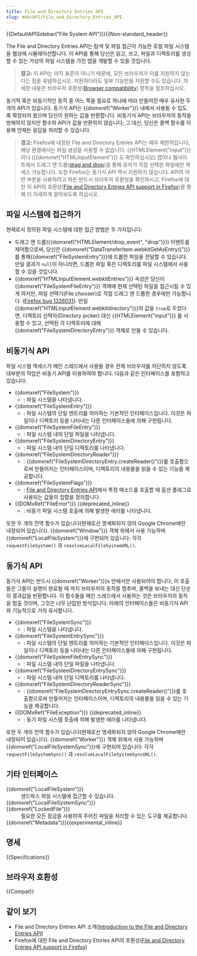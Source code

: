 ```yaml
---
title: File and Directory Entries API
slug: Web/API/File_and_Directory_Entries_API
---
```

{{DefaultAPISidebar("File System API")}}{{Non-standard_header}}

The File and Directory Entries API는 탐색 및 파일 접근이 가능한 로컬 파일 시스템을 웹상에 시뮬레이션합니다. 이 API를 통해 당신은 읽고, 쓰고, 파일과 디렉토리를 생성할 수 있는 가상의 파일 시스템을 가진 앱을 개발할 수 있을 것입니다.

> **참고:** 이 API는 아직 표준이 아니기 때문에, 모든 브라우저가 이를 지원하지 않는 다는 점을 유념하십시오. 지원하더라도 일부 기능만을 지원할 수도 있습니다. 자세한 내용은 브라우저 호환성([Browser compatibility](#browser_compatibility)) 항목을 참조하십시오.

동기적 혹은 비동기적인 동작 중 어느 쪽을 필요로 하냐에 따라 만들어진 매우 유사한 두 개의 API가 있습니다. 동기식 API는 {{domxref("Worker")}} 내에서 사용될 수 있도록 확장되어 왔으며 당신이 원하는 값을 반환합니다. 비동기식 API는 브라우저의 동작을 방해하지 않지만 함수와 API가 값을 반환하지 않습니다; 그 대신, 당신은 콜백 함수를 이용해 언제든 응답을 처리할 수 있습니다.

> **경고:** Firefox에 내장된 File and Directory Entries API는 매우 제한적입니다; 해당 환경에서는 파일 생성을 사용할 수 없습니다. {{HTMLElement("input")}}이나 ({{domxref("HTMLInputElement")}} 도 확인하십시오) 앱이나 웹사이트에서 드래그 앤 드롭([drag and drop](/ko/docs/Web/API/HTML_Drag_and_Drop_API))을 통해 유저가 직접 선택한 파일에만 액세스 가능합니다. 또한 Firefox는 동기식 API 역시 지원하지 않습니다. API의 어떤 부분을 사용하려고 하든 반드시 브라우저 호환성을 확인하시고, Firefox에 대한 이 API의 호환성([File and Directory Entries API support in Firefox](/ko/docs/Web/API/File_and_Directory_Entries_API/Firefox_support))을 통해 더 자세하게 알아보도록 하십시오.

## 파일 시스템에 접근하기

현재로서 정의된 파일 시스템에 대한 접근 방법은 두 가지입니다:

- 드래그 앤 드롭({{domxref("HTMLElement/drop_event", "drop")}}) 이벤트를 제어함으로써, 당신은 {{domxref("DataTransferItem.webkitGetAsEntry()")}} 를 통해{{domxref("FileSystemEntry")}}에 드롭한 파일을 전달할 수 있습니다. 만일 결과가 `null`이 아니라면, 드롭한 파일 혹은 디렉토리를 파일 시스템에서 사용할 수 있을 것입니다.
- {{domxref("HTMLInputElement.webkitEntries")}} 속성은 당신이 {{domxref("FileSystemFileEntry")}} 객체에 현재 선택된 파일을 접근시킬 수 있게 하지만, 파일 선택기(File chooser)로 직접 드래그 앤 드롭한 경우에만 가능합니다. ([Firefox bug 1326031](https://bugzil.la/1326031)). 만일 {{domxref("HTMLInputElement.webkitdirectory")}}의 값을 `true`로 두었다면, 디렉토리 선택자(Directory picker) 대신 {{HTMLElement("input")}} 를 사용할 수 있고, 선택된 각 디렉토리에 대해 {{domxref("FileSystemDirectoryEntry")}} 객체로 만들 수 있습니다.

## 비동기식 API

파일 시스템 액세스가 메인 스레드에서 사용될 경우 전체 브라우저를 차단하지 않도록 대부분의 작업은 비동기 API를 이용하여야 합니다. 다음과 같은 인터페이스를 포함하고 있습니다:

- {{domxref("FileSystem")}}
  - : 파일 시스템을 나타냅니다.
- {{domxref("FileSystemEntry")}}
  - : 파일 시스템의 단일 엔트리를 의미하는 기본적인 인터페이스입니다. 이것은 파일이나 디렉토리 등을 나타내는 다른 인터페이스들에 의해 구현됩니다.
- {{domxref("FileSystemFileEntry")}}
  - : 파일 시스템 내의 단일 파일을 나타냅니다.
- {{domxref("FileSystemDirectoryEntry")}}
  - : 파일 시스템 내의 단일 디렉토리를 나타냅니다.
- {{domxref("FileSystemDirectoryReader")}}
  - : {{domxref("FileSystemDirectoryEntry.createReader()")}}를 호출함으로써 만들어지는 인터페이스이며, 디렉토리의 내용물을 읽을 수 있는 기능을 제공합니다.
- {{domxref("FileSystemFlags")}}
  - : [File and Directory Entries API](/ko/docs/Web/API/File_and_Directory_Entries_API)에서 특정 메소드를 호출할 때 옵션 플래그로 사용되는 값들의 집합을 정의합니다.
- {{DOMxRef("FileError")}} {{deprecated_inline}}
  - : 비동기 파일 시스템 호출에 의해 발생한 에러를 나타냅니다.

또한 두 개의 전역 함수가 있습니다(현재로선 명세화되지 않아 Google Chrome에만 내장되어 있습니다). {{domxref("Window")}} 객체 위에서 사용 가능하며 {{domxref("LocalFileSystem")}}에 구현되어 있습니다: 각각 `requestFileSystem()` 과 `resolveLocalFileSystemURL()`.

## 동기식 API

동기식 API는 반드시 {{domxref("Worker")}}s 안에서만 사용되어야 합니다; 이 호출들은 그들이 실행이 완료될 때 까지 브라우저의 동작을 멈추며, 콜백을 보내는 대신 단순히 결과값을 반환합니다. 이 함수들을 메인 스레드에서 사용하는 것은 브라우저의 동작을 멈출 것이며, 그것은 너무 난잡한 방식입니다. 아래의 인터페이스들은 비동기식 API와 기능적으로 거의 유사합니다.

- {{domxref("FileSystemSync")}}
  - : 파일 시스템을 나타냅니다.
- {{domxref("FileSystemEntrySync")}}
  - : 파일 시스템의 단일 엔트리를 의미하는 기본적인 인터페이스입니다. 이것은 파일이나 디렉토리 등을 나타내는 다른 인터페이스들에 의해 구현됩니다.
- {{domxref("FileSystemFileEntrySync")}}
  - : 파일 시스템 내의 단일 파일을 나타냅니다.
- {{domxref("FileSystemDirectoryEntrySync")}}
  - : 파일 시스템 내의 단일 디렉토리를 나타냅니다.
- {{domxref("FileSystemDirectoryReaderSync")}}
  - : {{domxref("FileSystemDirectoryEntrySync.createReader()")}}를 호출함으로써 만들어지는 인터페이스이며, 디렉토리의 내용물을 읽을 수 있는 기능을 제공합니다.
- {{DOMxRef("FileException")}} {{deprecated_inline}}
  - : 동기 파일 시스템 호출에 의해 발생한 에러를 나타냅니다.

또한 두 개의 전역 함수가 있습니다(현재로선 명세화되지 않아 Google Chrome에만 내장되어 있습니다). {{domxref("Worker")}} 객체 위에서 사용 가능하며 {{domxref("LocalFileSystemSync")}}에 구현되어 있습니다: 각각 `requestFileSystemSync()` 과 `resolveLocalFileSystemSyncURL()`.

## 기타 인터페이스

<dl><dt>{{domxref("LocalFileSystem")}}</dt><dd>샌드박스 파일 시스템에 접근할 수 있습니다.</dd><dt>{{domxref("LocalFileSystemSync")}}</dt><dt></dt><dt>{{domxref("LockedFile")}}</dt><dd>필요한 모든 잠금을 사용하여 주어진 파일을 처리할 수 있는 도구를 제공합니다.</dd><dt>{{domxref("Metadata")}}{{experimental_inline}}</dt></dl>

## 명세

{{Specifications}}

## 브라우저 호환성

{{Compat}}

## 같이 보기

- File and Directory Entries API 소개([Introduction to the File and Directory Entries API](/ko/docs/Web/API/File_and_Directory_Entries_API/Introduction))
- Firefox에 대한 File and Directory Etnries API의 호환성([File and Directory Entries API support in Firefox](/ko/docs/Web/API/File_and_Directory_Entries_API/Firefox_support))
